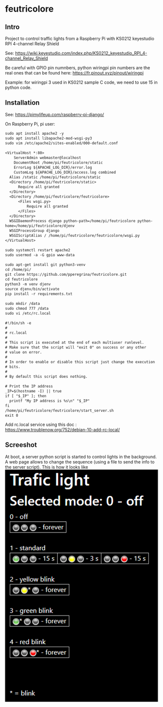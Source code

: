 # feutricolore

## Intro

Project to control traffic lights from a Raspberry Pi with KS0212 keyestudio RPI 4-channel Relay Shield

See: https://wiki.keyestudio.com/index.php/KS0212_keyestudio_RPI_4-channel_Relay_Shield 

Be careful with GPIO pin numnbers, python wiringpi pin numbers are the real ones that can be found here: https://fr.pinout.xyz/pinout/wiringpi

Example: for wiringpi 3 used in KS0212 sample C code, we need to use 15 in python code.

## Installation

See: https://pimylifeup.com/raspberry-pi-django/

On Raspberry Pi, pi user:

```
sudo apt install apache2 -y
sudo apt install libapache2-mod-wsgi-py3
sudo vim /etc/apache2/sites-enabled/000-default.conf

<VirtualHost *:80>
	ServerAdmin webmaster@localhost
	DocumentRoot /home/pi/feutricolore/static
	ErrorLog ${APACHE_LOG_DIR}/error.log
	CustomLog ${APACHE_LOG_DIR}/access.log combined
  Alias /static /home/pi/feutricolore/static
  <Directory /home/pi/feutricolore/static>
      Require all granted
  </Directory>
  <Directory /home/pi/feutricolore/feutricolore>
      <Files wsgi.py>
          Require all granted
      </Files>
  </Directory>
  WSGIDaemonProcess django python-path=/home/pi/feutricolore python-home=/home/pi/feutricolore/djenv
  WSGIProcessGroup django
  WSGIScriptAlias / /home/pi/feutricolore/feutricolore/wsgi.py
</VirtualHost>

sudo systemctl restart apache2
sudo usermod -a -G gpio www-data

sudo apt-get install git python3-venv
cd /home/pi/
git clone https://github.com/pperegrina/feutricolore.git
cd feutricolore
python3 -m venv djenv
source djenv/bin/activate
pip install -r requirements.txt

sudo mkdir /data
sudo chmod 777 /data
sudo vi /etc/rc.local

#!/bin/sh -e
#
# rc.local
#
# This script is executed at the end of each multiuser runlevel.
# Make sure that the script will "exit 0" on success or any other
# value on error.
#
# In order to enable or disable this script just change the execution
# bits.
#
# By default this script does nothing.

# Print the IP address
_IP=$(hostname -I) || true
if [ "$_IP" ]; then
  printf "My IP address is %s\n" "$_IP"
fi
/home/pi/feutricolore/feutricolore/start_server.sh
exit 0
```

Add rc.local service using this doc : https://www.troublenow.org/752/debian-10-add-rc-local/

## Screeshot

At boot, a server python script is started to control lights in the background.
A web page allows to change the sequence (using a file to send the info to the server script).
This is how it looks like
![alt text](https://github.com/pperegrina/feutricolore/raw/main/docs/Screenshot.png "Single page app")
